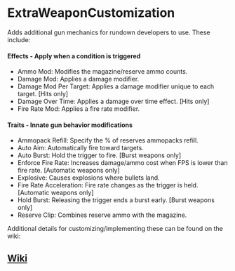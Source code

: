 # ExtraWeaponCustomization

Adds additional gun mechanics for rundown developers to use. These include:

#### Effects - Apply when a condition is triggered
- Ammo Mod: Modifies the magazine/reserve ammo counts.
- Damage Mod: Applies a damage modifier.
- Damage Mod Per Target: Applies a damage modifier unique to each target. [Hits only]
- Damage Over Time: Applies a damage over time effect. [Hits only]
- Fire Rate Mod: Applies a fire rate modifier.

#### Traits - Innate gun behavior modifications
- Ammopack Refill: Specify the % of reserves ammopacks refill.
- Auto Aim: Automatically fire toward targets.
- Auto Burst: Hold the trigger to fire. [Burst weapons only]
- Enforce Fire Rate: Increases damage/ammo cost when FPS is lower than fire rate. [Automatic weapons only]
- Explosive: Causes explosions where bullets land.
- Fire Rate Acceleration: Fire rate changes as the trigger is held. [Automatic weapons only]
- Hold Burst: Releasing the trigger ends a burst early. [Burst weapons only]
- Reserve Clip: Combines reserve ammo with the magazine.

Additional details for customizing/implementing these can be found on the wiki:

## [Wiki](https://github.com/Dinorush/ExtraWeaponCustomization/wiki)